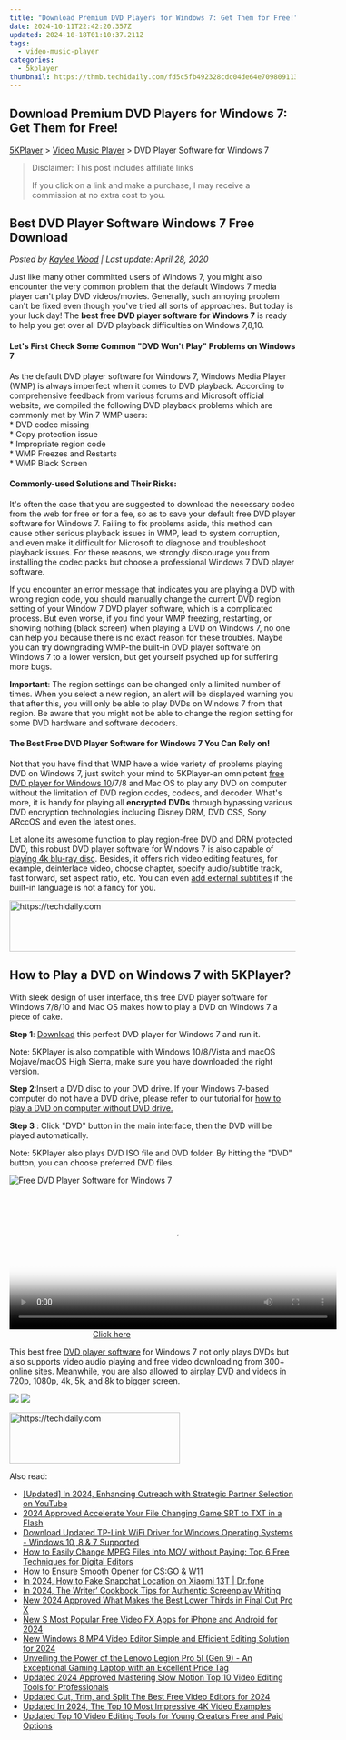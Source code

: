 ```yaml
---
title: "Download Premium DVD Players for Windows 7: Get Them for Free!"
date: 2024-10-11T22:42:20.357Z
updated: 2024-10-18T01:10:37.211Z
tags:
  - video-music-player
categories:
  - 5kplayer
thumbnail: https://thmb.techidaily.com/fd5c5fb492328cdc04de64e70980911350de511569354294ec64a21d2450a379.jpg
---
```


## Download Premium DVD Players for Windows 7: Get Them for Free!

[5KPlayer](https://tools.techidaily.com/5kplayer/products/) \> [Video Music Player](https://tools.techidaily.com/5kplayer/video-music-player/) \> DVD Player Software for Windows 7

>  Disclaimer: This post includes affiliate links
>
>  If you click on a link and make a purchase, I may receive a commission at no extra cost to you.
>

## Best DVD Player Software Windows 7 Free Download

 _Posted by [Kaylee Wood](https://www.quora.com/profile/Amanda-Hu-21) | Last update: April 28, 2020_

Just like many other committed users of Windows 7, you might also encounter the very common problem that the default Windows 7 media player can't play DVD videos/movies. Generally, such annoying problem can't be fixed even though you've tried all sorts of approaches. But today is your luck day! The **best free DVD player software for Windows 7** is ready to help you get over all DVD playback difficulties on Windows 7,8,10.

#### **Let's First Check Some Common "DVD Won't Play" Problems on Windows 7**

As the default DVD player software for Windows 7, Windows Media Player (WMP) is always imperfect when it comes to DVD playback. According to comprehensive feedback from various forums and Microsoft official website, we compiled the following DVD playback problems which are commonly met by Win 7 WMP users:  
 \* DVD codec missing   
 \* Copy protection issue  
 \* Impropriate region code  
 \* WMP Freezes and Restarts  
 \* WMP Black Screen

#### **Commonly-used Solutions and Their Risks:**

It's often the case that you are suggested to download the necessary codec from the web for free or for a fee, so as to save your default free DVD player software for Windows 7\. Failing to fix problems aside, this method can cause other serious playback issues in WMP, lead to system corruption, and even make it difficult for Microsoft to diagnose and troubleshoot playback issues. For these reasons, we strongly discourage you from installing the codec packs but choose a professional Windows 7 DVD player software.

If you encounter an error message that indicates you are playing a DVD with wrong region code, you should manually change the current DVD region setting of your Window 7 DVD player software, which is a complicated process. But even worse, if you find your WMP freezing, restarting, or showing nothing (black screen) when playing a DVD on Windows 7, no one can help you because there is no exact reason for these troubles. Maybe you can try downgrading WMP-the built-in DVD player software on Windows 7 to a lower version, but get yourself psyched up for suffering more bugs.

**Important**: The region settings can be changed only a limited number of times. When you select a new region, an alert will be displayed warning you that after this, you will only be able to play DVDs on Windows 7 from that region. Be aware that you might not be able to change the region setting for some DVD hardware and software decoders.

#### **The Best Free DVD Player Software for Windows 7 You Can Rely on!**

Not that you have find that WMP have a wide variety of problems playing DVD on Windows 7, just switch your mind to 5KPlayer-an omnipotent [free DVD player for Windows 10](https://tools.techidaily.com/5kplayer/video-music-player/)/7/8 and Mac OS to play any DVD on computer without the limitation of DVD region codes, codecs, and decoder. What's more, it is handy for playing all **encrypted DVDs** through bypassing various DVD encryption technologies including Disney DRM, DVD CSS, Sony ARccOS and even the latest ones.

Let alone its awesome function to play region-free DVD and DRM protected DVD, this robust DVD player software for Windows 7 is also capable of [playing 4k blu-ray disc](https://tools.techidaily.com/5kplayer/video-music-player/). Besides, it offers rich video editing features, for example, deinterlace video, choose chapter, specify audio/subtitle track, fast forward, set aspect ratio, etc. You can even [add external subtitles](https://tools.techidaily.com/5kplayer/video-music-player/) if the built-in language is not a fancy for you. 

<!-- affiliate ads begin -->
<a href="https://aligracehair.sjv.io/c/5597632/1896560/19272" target="_top" id="1896560">
  <img src="//a.impactradius-go.com/display-ad/19272-1896560" border="0" alt="https://techidaily.com" width="728" height="90"/>
</a>
<img height="0" width="0" src="https://aligracehair.sjv.io/i/5597632/1896560/19272" style="position:absolute;visibility:hidden;" border="0" />
<!-- affiliate ads end -->

## How to Play a DVD on Windows 7 with 5KPlayer?

With sleek design of user interface, this free DVD player software for Windows 7/8/10 and Mac OS makes how to play a DVD on Windows 7 a piece of cake. 

**Step 1**: [Download](https://tools.techidaily.com/5kplayer/products/) this perfect DVD player for Windows 7 and run it.

Note: 5KPlayer is also compatible with Windows 10/8/Vista and macOS Mojave/macOS High Sierra, make sure you have downloaded the right version.

**Step 2**:Insert a DVD disc to your DVD drive. If your Windows 7-based computer do not have a DVD drive, please refer to our tutorial for [how to play a DVD on computer without DVD drive.](https://tools.techidaily.com/5kplayer/video-music-player/)

**Step 3** : Click "DVD" button in the main interface, then the DVD will be played automatically.

Note: 5KPlayer also plays DVD ISO file and DVD folder. By hitting the "DVD" button, you can choose preferred DVD files.

![Free DVD Player Software for Windows 7](https://www.5kplayer.com/video-music-player/img/dvd-player.jpg) 

<!-- affiliate ads begin -->
<span id="1983573">
					<video width="576" height="240" style="cursor:pointer"
           poster="//a.impactradius-go.com/display-clicktoplayimage/1983573.png"
           onclick="if(!this.playClicked){this.play();this.setAttribute('controls',true);this.playClicked=true;}">
	   <source src="//a.impactradius-go.com/display-ad/22993-1983573">
	   <img src="//a.impactradius-go.com/display-clicktoplayimage/1983573.png" style="border: none; height: 100%; width: 100%; object-fit: contain">
	</video>
	<div style="width:360px;text-align:center"><a href="javascript:window.open(decodeURIComponent('https%3A%2F%2Fhomestyler.sjv.io%2Fc%2F5597632%2F1983573%2F22993'), '_blank');void(0);">Click here</a></div>
</span>
<img height="0" width="0" src="https://imp.pxf.io/i/5597632/1983573/22993" style="position:absolute;visibility:hidden;" border="0" />
<!-- affiliate ads end -->

This best free [DVD player software](https://tools.techidaily.com/5kplayer/video-music-player/) for Windows 7 not only plays DVDs but also supports video audio playing and free video downloading from 300+ online sites. Meanwhile, you are also allowed to [airplay DVD](https://tools.techidaily.com/5kplayer/airplay/) and videos in 720p, 1080p, 4k, 5k, and 8k to bigger screen.

[![](https://www.5kplayer.com/video-music-player/../button/freedownbackwin.png)](https://tools.techidaily.com/5kplayer/products/) [![](https://www.5kplayer.com/video-music-player/../button/freedownbackmac.png)](https://tools.techidaily.com/5kplayer/products/)

<!-- affiliate ads begin -->
<a href="https://aidotcom.pxf.io/c/5597632/2129041/19576" target="_top" id="2129041">
  <img src="//a.impactradius-go.com/display-ad/19576-2129041" border="0" alt="https://techidaily.com" width="300" height="90"/>
</a>
<img height="0" width="0" src="https://aidotcom.pxf.io/i/5597632/2129041/19576" style="position:absolute;visibility:hidden;" border="0" />
<!-- affiliate ads end -->

<ins class="adsbygoogle"
     style="display:block"
     data-ad-format="autorelaxed"
     data-ad-client="ca-pub-7571918770474297"
     data-ad-slot="1223367746"></ins>

<ins class="adsbygoogle"
     style="display:block"
     data-ad-client="ca-pub-7571918770474297"
     data-ad-slot="8358498916"
     data-ad-format="auto"
     data-full-width-responsive="true"></ins>

<span class="atpl-alsoreadstyle">Also read:</span>
<div><ul>
<li><a href="https://facebook-video-share.techidaily.com/updated-in-2024-enhancing-outreach-with-strategic-partner-selection-on-youtube/"><u>[Updated] In 2024, Enhancing Outreach with Strategic Partner Selection on YouTube</u></a></li>
<li><a href="https://extra-hints.techidaily.com/2024-approved-accelerate-your-file-changing-game-srt-to-txt-in-a-flash/"><u>2024 Approved Accelerate Your File Changing Game SRT to TXT in a Flash</u></a></li>
<li><a href="https://win-dash.techidaily.com/download-updated-tp-link-wifi-driver-for-windows-operating-systems-windows-10-8-and-7-supported/"><u>Download Updated TP-Link WiFi Driver for Windows Operating Systems - Windows 10, 8 & 7 Supported</u></a></li>
<li><a href="https://tech-savvy.techidaily.com/how-to-easily-change-mpeg-files-into-mov-without-paying-top-6-free-techniques-for-digital-editors/"><u>How to Easily Change MPEG Files Into MOV without Paying: Top 6 Free Techniques for Digital Editors</u></a></li>
<li><a href="https://win11-tips.techidaily.com/how-to-ensure-smooth-opener-for-csgo-and-w11/"><u>How to Ensure Smooth Opener for CS:GO & W11</u></a></li>
<li><a href="https://location-social.techidaily.com/in-2024-how-to-fake-snapchat-location-on-xiaomi-13t-drfone-by-drfone-virtual-android/"><u>In 2024, How to Fake Snapchat Location on Xiaomi 13T | Dr.fone</u></a></li>
<li><a href="https://some-skills.techidaily.com/in-2024-the-writer-cookbook-tips-for-authentic-screenplay-writing/"><u>In 2024, The Writer’ Cookbook Tips for Authentic Screenplay Writing</u></a></li>
<li><a href="https://video-ai-editor.techidaily.com/new-2024-approved-what-makes-the-best-lower-thirds-in-final-cut-pro-x/"><u>New 2024 Approved What Makes the Best Lower Thirds in Final Cut Pro X</u></a></li>
<li><a href="https://video-ai-editor.techidaily.com/new-s-most-popular-free-video-fx-apps-for-iphone-and-android-for-2024/"><u>New S Most Popular Free Video FX Apps for iPhone and Android for 2024</u></a></li>
<li><a href="https://video-ai-editor.techidaily.com/new-windows-8-mp4-video-editor-simple-and-efficient-editing-solution-for-2024/"><u>New Windows 8 MP4 Video Editor Simple and Efficient Editing Solution for 2024</u></a></li>
<li><a href="https://hardware-updates.techidaily.com/unveiling-the-power-of-the-lenovo-legion-pro-5i-gen-9-an-exceptional-gaming-laptop-with-an-excellent-price-tag/"><u>Unveiling the Power of the Lenovo Legion Pro 5I (Gen 9) - An Exceptional Gaming Laptop with an Excellent Price Tag</u></a></li>
<li><a href="https://video-ai-editor.techidaily.com/updated-2024-approved-mastering-slow-motion-top-10-video-editing-tools-for-professionals/"><u>Updated 2024 Approved Mastering Slow Motion Top 10 Video Editing Tools for Professionals</u></a></li>
<li><a href="https://video-ai-editor.techidaily.com/updated-cut-trim-and-split-the-best-free-video-editors-for-2024/"><u>Updated Cut, Trim, and Split The Best Free Video Editors for 2024</u></a></li>
<li><a href="https://video-ai-editor.techidaily.com/updated-in-2024-the-top-10-most-impressive-4k-video-examples/"><u>Updated In 2024, The Top 10 Most Impressive 4K Video Examples</u></a></li>
<li><a href="https://video-ai-editor.techidaily.com/updated-top-10-video-editing-tools-for-young-creators-free-and-paid-options/"><u>Updated Top 10 Video Editing Tools for Young Creators Free and Paid Options</u></a></li>
</ul></div>


